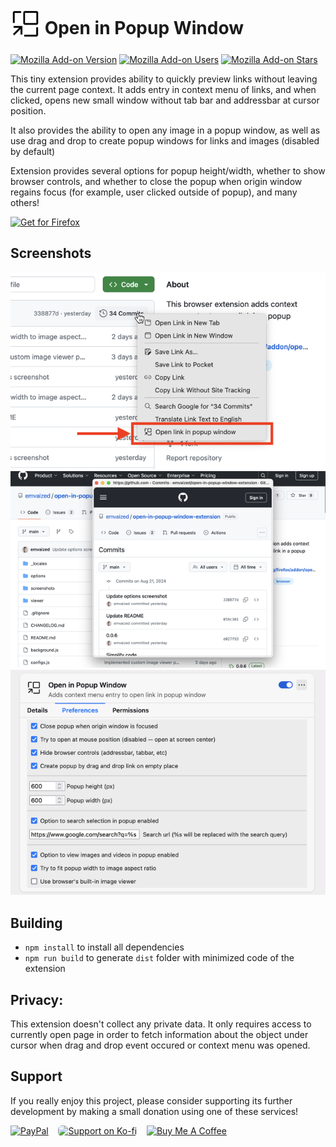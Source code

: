 # <sub><img src="./icon.png" height="48" width="48"></sub> Open in Popup Window

[![Mozilla Add-on Version](https://img.shields.io/amo/v/open-in-popup-window)](https://addons.mozilla.org/firefox/addon/open-in-popup-window/)
[![Mozilla Add-on Users](https://img.shields.io/amo/users/open-in-popup-window)](https://addons.mozilla.org/firefox/addon/open-in-popup-window/)
[![Mozilla Add-on Stars](https://img.shields.io/amo/stars/open-in-popup-window)](https://addons.mozilla.org/firefox/addon/open-in-popup-window/)

This tiny extension provides ability to quickly preview links without leaving the current page context. It adds entry in context menu of links, and when clicked, opens new small window without tab bar and addressbar at cursor position. 

It also provides the ability to open any image in a popup window, as well as use drag and drop to create popup windows for links and images (disabled by default)

Extension provides several options for popup height/width, whether to show browser controls, and whether to close the popup when origin window regains focus (for example, user clicked outside of popup), and many others! 

<a href="https://addons.mozilla.org/firefox/addon/open-in-popup-window/"><img src="https://user-images.githubusercontent.com/585534/107280546-7b9b2a00-6a26-11eb-8f9f-f95932f4bfec.png" alt="Get for Firefox"></a>

## Screenshots

<img src="./screenshots/context-menu.png">

<img src="./screenshots/open-in-popup-screenshot.png">

<img src="./screenshots/options-screenshot.png">


## Building
- `npm install` to install all dependencies
- `npm run build` to generate `dist` folder with minimized code of the extension


## Privacy:
This extension doesn't collect any private data. It only requires access to currently open page in order to fetch information about the object under cursor when drag and drop event occured or context menu was opened.


## Support
If you really enjoy this project, please consider supporting its further development by making a small donation using one of these services! 

<a href="https://www.paypal.com/donate/?business=2KDNGXNUVZW7N&no_recurring=0&currency_code=USD"><img src="https://www.paypalobjects.com/en_US/DK/i/btn/btn_donateCC_LG.gif" alt="PayPal" height="40" width="75"/></a> &nbsp;&nbsp; <a href="https://ko-fi.com/emvaized"><img src="https://cdn.prod.website-files.com/5c14e387dab576fe667689cf/64f1a9ddd0246590df69ea0b_kofi_long_button_red%25402x-p-800.png" alt="Support on Ko-fi" height="40" style="border-radius:6px;"></a>  &nbsp;&nbsp; <a href="https://www.buymeacoffee.com/emvaized" target="_blank"><img src="https://cdn.buymeacoffee.com/buttons/v2/default-yellow.png" alt="Buy Me A Coffee" style="height: 40px !important;width: 155px !important;" ></a>